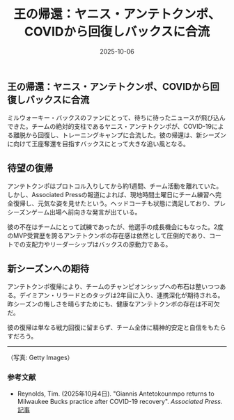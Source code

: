 ﻿---
title: "王の帰還：ヤニス・アンテトクンポ、COVIDから回復しバックスに合流"
date: 2025-10-06
tags: [NBA, ヤニス・アンテトクンポ, バックス]
category: nba
image: /ltb-blog/nba_images/Giannis-Returns-to-Bucks-After-COVID.png
description: "ヤニスの復帰がバックスに与える影響を現場視点で分析。復帰の背景と戦術的インパクトを解説。"
---

## 王の帰還：ヤニス・アンテトクンポ、COVIDから回復しバックスに合流

ミルウォーキー・バックスのファンにとって、待ちに待ったニュースが飛び込んできた。チームの絶対的支柱であるヤニス・アンテトクンポが、COVID-19による離脱から回復し、トレーニングキャンプに合流した。彼の帰還は、新シーズンに向けて王座奪還を目指すバックスにとって大きな追い風となる。

## 待望の復帰

アンテトクンポはプロトコル入りしてから約1週間、チーム活動を離れていた。しかし、Associated Pressの報道によれば、現地時間土曜日にチーム練習へ完全復帰し、元気な姿を見せたという。ヘッドコーチも状態に満足しており、プレシーズンゲーム出場へ前向きな発言が出ている。

彼の不在はチームにとって試練であったが、他選手の成長機会にもなった。2度のMVP受賞歴を誇るアンテトクンポの存在感は依然として圧倒的であり、コートでの支配力やリーダーシップはバックスの原動力である。

## 新シーズンへの期待

アンテトクンポ復帰により、チームのチャンピオンシップへの布石は整いつつある。デイミアン・リラードとのタッグは2年目に入り、連携深化が期待される。昨シーズンの悔しさを晴らすためにも、健康なアンテトクンポの存在は不可欠だ。

彼の復帰は単なる戦力回復に留まらず、チーム全体に精神的安定と自信をもたらすだろう。

---

（写真: Getty Images）

### 参考文献

- Reynolds, Tim. (2025年10月4日). "Giannis Antetokounmpo returns to Milwaukee Bucks practice after COVID-19 recovery". *Associated Press*. [記事](https://www.nba.com/news/giannis-antetokounmpo-returns-to-milwaukee-bucks-practice-after-covid-19-recovery)
